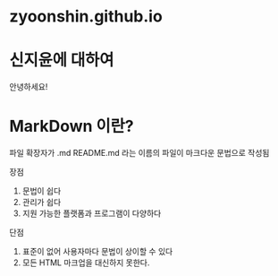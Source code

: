 # zyoonshin.github.io
# 신지윤에 대하여

안녕하세요!

# MarkDown 이란?
파일 확장자가 .md
README.md 라는 이름의 파일이 마크다운 문법으로 작성됨

장점
1. 문법이 쉽다
2. 관리가 쉽다
3. 지원 가능한 플랫폼과 프로그램이 다양하다

단점
1. 표준이 없어 사용자마다 문법이 상이할 수 있다
2. 모든 HTML 마크업을 대신하지 못한다.
